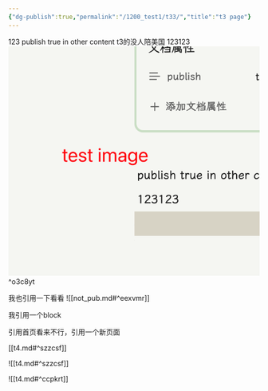 ```yaml
---
{"dg-publish":true,"permalink":"/1200_test1/t33/","title":"t3 page"}
---
```


123
publish true in other content t3的没人陪美国
123123
![../999_repository/20240217-t3.png](img/user/999_repository/20240217-t3.png) ^o3c8yt



我也引用一下看看
![[not_pub.md#^eexvmr]]

我引用一个block

引用首页看来不行，引用一个新页面


[[t4.md#^szzcsf]]

![[t4.md#^szzcsf]]


![[t4.md#^ccpkrt]]